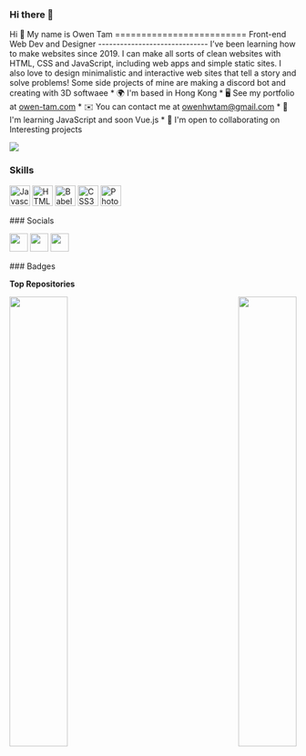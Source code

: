 ### Hi there 👋

<!--
**Owen-Tam/owen-tam** is a ✨ _special_ ✨ repository because its `README.md` (this file) appears on your GitHub profile.

Here are some ideas to get you started:

- 🔭 I’m currently working on ...
- 🌱 I’m currently learning ...
- 👯 I’m looking to collaborate on ...
- 🤔 I’m looking for help with ...
- 💬 Ask me about ...
- 📫 How to reach me: ...
- 😄 Pronouns: ...
- ⚡ Fun fact: ...
-->

Hi 👋 My name is Owen Tam =========================  Front-end Web Dev and Designer ------------------------------  I’ve been learning how to make websites since 2019. I can make all sorts of clean websites with HTML, CSS and JavaScript, including web apps and simple static sites. I also love to design minimalistic and interactive web sites that tell a story and solve problems! Some side projects of mine are making a discord bot and creating with 3D softwaee  * 🌍  I'm based in Hong Kong * 🖥️  See my portfolio at [owen-tam.com](http://owen-tam.com) * ✉️  You can contact me at [owenhwtam@gmail.com](mailto:owenhwtam@gmail.com) * 🧠  I'm learning JavaScript and soon Vue.js * 🤝  I'm open to collaborating on Interesting projects

<a href="https://www.twitter.com/owentamwebdev " target="_blank" rel="noreferrer"><img src="https://img.shields.io/twitter/follow/owentamwebdev ?logo=twitter&style=for-the-badge&color=22c55e&labelColor=14532d" /></a>
### Skills

<p align="left"> <a href="https://developer.mozilla.org/en-US/docs/Web/JavaScript" target="_blank" rel="noreferrer"><img src="https://raw.githubusercontent.com/danielcranney/readme-generator/main/public/icons/skills/javascript-colored.svg" width="36" height="36" alt="Javascript" /></a> <a href="https://developer.mozilla.org/en-US/docs/Glossary/HTML5" target="_blank" rel="noreferrer"><img src="https://raw.githubusercontent.com/danielcranney/readme-generator/main/public/icons/skills/html5-colored.svg" width="36" height="36" alt="HTML5" /></a> <a href="https://babeljs.io/" target="_blank" rel="noreferrer"><img src="https://raw.githubusercontent.com/danielcranney/readme-generator/main/public/icons/skills/babel-colored-dark.svg" width="36" height="36" alt="Babel" /></a> <a href="https://www.w3.org/TR/CSS/#css" target="_blank" rel="noreferrer"><img src="https://raw.githubusercontent.com/danielcranney/readme-generator/main/public/icons/skills/css3-colored.svg" width="36" height="36" alt="CSS3" /></a> <a href="https://www.adobe.com/uk/products/photoshop.html" target="_blank" rel="noreferrer"><img src="https://raw.githubusercontent.com/danielcranney/readme-generator/main/public/icons/skills/photoshop-colored-dark.svg" width="36" height="36" alt="Photoshop" /></a> </p> 
 ### Socials  <p align="left"> <a href="https://discord.com/users/701692611823665183" target="_blank" rel="noreferrer"><img src="https://raw.githubusercontent.com/danielcranney/readme-generator/main/public/icons/socials/discord.svg" width="32" height="32" /></a> <a href="https://www.github.com/Owen-tam " target="_blank" rel="noreferrer"><img src="https://raw.githubusercontent.com/danielcranney/readme-generator/main/public/icons/socials/github-dark.svg" width="32" height="32" /></a> <a href="https://www.twitter.com/owentamwebdev " target="_blank" rel="noreferrer"><img src="https://raw.githubusercontent.com/danielcranney/readme-generator/main/public/icons/socials/twitter.svg" width="32" height="32" /></a></p>
### Badges

<b>Top Repositories</b>

<div width="100%" align="center"><a href="https://github.com/Owen-tam /Hikoats" align="left"><img align="left" width="45%" src="https://github-readme-stats.vercel.app/api/pin/?username=Owen-tam &repo=Hikoats&title_color=14b8a6&text_color=ffffff&icon_color=22c55e&bg_color=14532d&hide_border=true&locale=en" /></a><a href="https://github.com/Owen-tam /Incrypt " align="right"><img align="right" width="45%" src="https://github-readme-stats.vercel.app/api/pin/?username=Owen-tam &repo=Incrypt &title_color=14b8a6&text_color=ffffff&icon_color=22c55e&bg_color=14532d&hide_border=true&locale=en" /></a></div><br /><br /><br /><br /><br /><br /><br />

